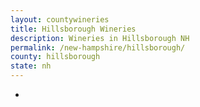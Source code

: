 ```yaml
---
layout: countywineries
title: Hillsborough Wineries
description: Wineries in Hillsborough NH
permalink: /new-hampshire/hillsborough/
county: hillsborough
state: nh
---
```

-
